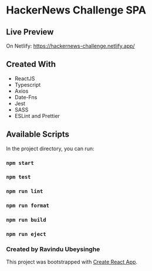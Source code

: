 # HackerNews Challenge SPA

## Live Preview

On Netlify: https://hackernews-challenge.netlify.app/

## Created With 

- ReactJS
- Typescript
- Axios
- Date-Fns
- Jest
- SASS
- ESLint and Prettier

## Available Scripts

In the project directory, you can run:

### `npm start`
### `npm test`
### `npm run lint`
### `npm run format`
### `npm run build`
### `npm run eject`

### Created by Ravindu Ubeysinghe
This project was bootstrapped with [Create React App](https://github.com/facebook/create-react-app).
